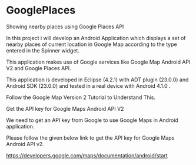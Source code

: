 # GooglePlaces
Showing nearby places using Google Places API

In this project i will develop an Android Application which displays a set of nearby places of current location in Google Map according  to the type entered in the Spinner widget.

This application makes use of Google services like Google Map Android API V2 and Google Places API.

This application is developed in Eclipse (4.2.1) with ADT plugin (23.0.0) and Android SDK (23.0.0) and tested in a real device with Android 4.1.0  .

Follow the Google Map Version 2 Tutorial to Understand This.

Get the API key for Google Maps Android API V2

We need to get an API key from Google to use Google Maps in Android application.

Please follow the given below link to get the API key for Google Maps Android API v2.

https://developers.google.com/maps/documentation/android/start
